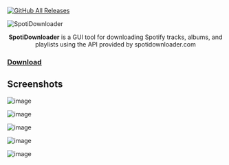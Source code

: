 [![GitHub All Releases](https://img.shields.io/github/downloads/afkarxyz/SpotifyDown-GUI/total?style=for-the-badge)](https://github.com/afkarxyz/SpotifyDown-GUI/releases)

![SpotiDownloader](https://github.com/user-attachments/assets/351a0205-8ffa-428c-9d6b-8755078eb69f)

<div align="center">
<b>SpotiDownloader</b> is a GUI tool for downloading Spotify tracks, albums, and playlists using the API provided by spotidownloader.com
</div>

### [Download](https://github.com/afkarxyz/SpotiDownloader/releases/download/v3.0/SpotiDownloader.exe)

## Screenshots

![image](https://github.com/user-attachments/assets/87d88456-e5e9-4946-b34e-bc4de402b62e)

![image](https://github.com/user-attachments/assets/8e04e7dd-973c-4033-b7af-7498c5eb2f99)

![image](https://github.com/user-attachments/assets/6d274c58-8a09-4f0f-bb0f-cffeb0a92b26)

![image](https://github.com/user-attachments/assets/62f77711-4323-4563-b840-0400ed5e5bf6)

![image](https://github.com/user-attachments/assets/197f6bb5-a3c6-4a5e-ab4f-816740a6110e)
